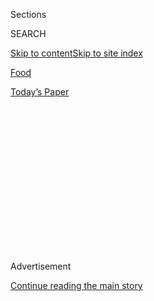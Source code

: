 <div id="app">

<div>

<div>

<div>

<div class="NYTAppHideMasthead css-1q2w90k e1suatyy0">

<div class="section css-ui9rw0 e1suatyy2">

<div class="css-eph4ug er09x8g0">

<div class="css-6n7j50">

</div>

<span class="css-1dv1kvn">Sections</span>

<div class="css-10488qs">

<span class="css-1dv1kvn">SEARCH</span>

</div>

[Skip to content](#site-content)[Skip to site
index](#site-index)

</div>

<div id="masthead-section-label" class="css-1wr3we4 eaxe0e00">

[Food](https://www.nytimes3xbfgragh.onion/section/food)

</div>

<div class="css-10698na e1huz5gh0">

</div>

</div>

<div id="masthead-bar-one" class="section hasLinks css-15hmgas e1csuq9d3">

<div class="css-uqyvli e1csuq9d0">

</div>

<div class="css-1uqjmks e1csuq9d1">

</div>

<div class="css-9e9ivx">

[](https://myaccount.nytimes3xbfgragh.onion/auth/login?response_type=cookie&client_id=vi)

</div>

<div class="css-1bvtpon e1csuq9d2">

[Today’s
Paper](https://www.nytimes3xbfgragh.onion/section/todayspaper)

</div>

</div>

</div>

</div>

<div data-aria-hidden="false">

<div id="site-content" data-role="main">

<div>

<div class="css-1aor85t" style="opacity:0.000000001;z-index:-1;visibility:hidden">

<div class="css-1hqnpie">

<div class="css-epjblv">

<span class="css-17xtcya">[Food](/section/food)</span><span class="css-x15j1o">|</span><span class="css-fwqvlz">Restaurant
Review: Blanca in Bushwick,
Brooklyn</span>

</div>

<div class="css-k008qs">

<div class="css-1iwv8en">

<span class="css-18z7m18"></span>

<div>

</div>

</div>

<span class="css-1n6z4y">https://nyti.ms/1IiZRL4</span>

<div class="css-1705lsu">

<div class="css-4xjgmj">

<div class="css-4skfbu" data-role="toolbar" data-aria-label="Social Media Share buttons, Save button, and Comments Panel with current comment count" data-testid="share-tools">

  - 
  - 
  - 
  - 
    
    <div class="css-6n7j50">
    
    </div>

  - 
  - 

</div>

</div>

</div>

</div>

</div>

</div>

<div class="css-13pd83m">

</div>

<div id="top-wrapper" class="css-1sy8kpn">

<div id="top-slug" class="css-l9onyx">

Advertisement

</div>

[Continue reading the main
story](#after-top)

<div class="ad top-wrapper" style="text-align:center;height:100%;display:block;min-height:250px">

<div id="top" class="place-ad" data-position="top" data-size-key="top">

</div>

</div>

<div id="after-top">

</div>

</div>

<div id="sponsor-wrapper" class="css-1hyfx7x">

<div id="sponsor-slug" class="css-19vbshk">

Supported by

</div>

[Continue reading the main
story](#after-sponsor)

<div id="sponsor" class="ad sponsor-wrapper" style="text-align:center;height:100%;display:block">

</div>

<div id="after-sponsor">

</div>

</div>

Restaurants

<div class="css-1vkm6nb ehdk2mb0">

# Restaurant Review: Blanca in Bushwick, Brooklyn

</div>

<div class="css-11hetc6 sizeMedium">

<div class="css-c955wn" data-role="region" data-aria-label="Slideshow of Blanca">

<div class="css-1r9a6mz">

<div class="css-jnx78g">

<div class="css-1dv1kvn">

Slide 1 of 15
<span id="SW1hZ2U6bnl0Oi8vaW1hZ2UvMjNlYzQ3YmQtMjFkMC01MzgzLWFmNDItNGEzMzQwY2EwZGM4-0"></span>

</div>

<span class="css-g89h0y" data-aria-hidden="true"><span class="css-1gurbbl" data-amp-bind-class="[&#39;css-1gurbbl&#39;, &#39;css-1gurbbl&#39;][+undefined % 2]" data-amp-bind-text="+undefined + 1" data-testid="slideshow-inline--counter-cur">1</span><span>/</span><span data-testid="slideshow-inline--counter-total">15</span></span>

</div>

<div class="css-10gezm4">

</div>

<div class="css-r6z5ec" style="position:relative">

<div class="css-1ctlbr7">

<div class="css-14e0s5u">

<div class="css-10gyqb e1wuipb50">

</div>

<div class="css-1ms7lv3 e1wuipb50">

</div>

<div class="css-1ms7lv3 e1wuipb50">

</div>

<div class="css-1ms7lv3 e1wuipb50">

</div>

<div class="css-1ms7lv3 e1wuipb50">

</div>

<div class="css-1ms7lv3 e1wuipb50">

</div>

<div class="css-1ms7lv3 e1wuipb50">

</div>

<div class="css-1ms7lv3 e1wuipb50">

</div>

<div class="css-1ms7lv3 e1wuipb50">

</div>

<div class="css-1ms7lv3 e1wuipb50">

</div>

<div class="css-1ms7lv3 e1wuipb50">

</div>

<div class="css-1ms7lv3 e1wuipb50">

</div>

<div class="css-1ms7lv3 e1wuipb50">

</div>

<div class="css-1ms7lv3 e1wuipb50">

</div>

<div class="css-1ms7lv3 e1wuipb50">

</div>

</div>

<div class="css-500tfg">

</div>

</div>

<div class="css-1m2gac3">

<span class="css-ti7mx e13ogyst0"></span>

Marathon tastings are the signature of Blanca. Here, porchetta with
chimichurri.

<span class="css-cnj6d5 e1z0qqy90" itemprop="copyrightHolder"><span class="css-1ly73wi e1tej78p0">Credit...</span><span>Evan
Sung for The New York Times</span></span>

</div>

</div>

</div>

  - ![<span class="css-ti7mx e13ogyst0"></span> ¶ Marathon tastings are
    the signature of Blanca. Here, porchetta with chimichurri. ¶
    <span class="css-cnj6d5 e1z0qqy90" itemprop="copyrightHolder"><span class="css-1ly73wi e1tej78p0">Credit...</span><span>Evan
    Sung for The New York
    Times</span></span>](https://static01.graylady3jvrrxbe.onion/images/2015/06/17/dining/20150617REST-slide-VO50/20150617REST-slide-VO50-superJumbo.jpg)

  - ![<span class="css-ti7mx e13ogyst0"></span> ¶ The restaurant opened
    in 2012 behind Roberta’s in Bushwick, Brooklyn. ¶
    <span class="css-cnj6d5 e1z0qqy90" itemprop="copyrightHolder"><span class="css-1ly73wi e1tej78p0">Credit...</span><span>Evan
    Sung for The New York
    Times</span></span>](https://static01.graylady3jvrrxbe.onion/images/2015/06/17/dining/20150617REST-slide-7WU1/20150617REST-slide-7WU1-superJumbo.jpg)

  - ![<span class="css-ti7mx e13ogyst0"></span> ¶ Blanca’s diners eat at
    a countertop facing the kitchen. ¶
    <span class="css-cnj6d5 e1z0qqy90" itemprop="copyrightHolder"><span class="css-1ly73wi e1tej78p0">Credit...</span><span>Evan
    Sung for The New York
    Times</span></span>](https://static01.graylady3jvrrxbe.onion/images/2015/06/17/dining/20150617REST-slide-EWGU/20150617REST-slide-EWGU-superJumbo.jpg)

  - ![<span class="css-ti7mx e13ogyst0"></span> ¶ Carlo Mirarchi, right,
    the chef and and an owner of Blanca and its sprawling mother ship,
    Roberta’s. ¶
    <span class="css-cnj6d5 e1z0qqy90" itemprop="copyrightHolder"><span class="css-1ly73wi e1tej78p0">Credit...</span><span>Evan
    Sung for The New York
    Times</span></span>](https://static01.graylady3jvrrxbe.onion/images/2015/06/17/dining/20150617REST-slide-F1FT/20150617REST-slide-F1FT-superJumbo.jpg)

  - ![<span class="css-ti7mx e13ogyst0"></span> ¶ Mr. Mirarchi’s aim has
    always been to run a restaurant that is both a luxury and a weird
    adventure. ¶
    <span class="css-cnj6d5 e1z0qqy90" itemprop="copyrightHolder"><span class="css-1ly73wi e1tej78p0">Credit...</span><span>Evan
    Sung for The New York
    Times</span></span>](https://static01.graylady3jvrrxbe.onion/images/2015/06/17/dining/20150617REST-slide-G62X/20150617REST-slide-G62X-superJumbo.jpg)

  - ![<span class="css-ti7mx e13ogyst0"></span> ¶ The record collection
    is one of the ways Blanca deflates high-end dining’s gassier
    pretentions. ¶
    <span class="css-cnj6d5 e1z0qqy90" itemprop="copyrightHolder"><span class="css-1ly73wi e1tej78p0">Credit...</span><span>Evan
    Sung for The New York
    Times</span></span>](https://static01.graylady3jvrrxbe.onion/images/2015/06/17/dining/20150617REST-slide-109F/20150617REST-slide-109F-superJumbo.jpg)

  - ![<span class="css-ti7mx e13ogyst0"></span> ¶ Shanti Carson, the
    sommelier. ¶
    <span class="css-cnj6d5 e1z0qqy90" itemprop="copyrightHolder"><span class="css-1ly73wi e1tej78p0">Credit...</span><span>Evan
    Sung for The New York
    Times</span></span>](https://static01.graylady3jvrrxbe.onion/images/2015/06/17/dining/20150617REST-slide-9IKY/20150617REST-slide-9IKY-superJumbo.jpg)

  - ![<span class="css-ti7mx e13ogyst0"></span> ¶ Alex Leonard, a chef,
    at the grill. ¶
    <span class="css-cnj6d5 e1z0qqy90" itemprop="copyrightHolder"><span class="css-1ly73wi e1tej78p0">Credit...</span><span>Evan
    Sung for The New York
    Times</span></span>](https://static01.graylady3jvrrxbe.onion/images/2015/06/17/dining/20150617REST-slide-GKFX/20150617REST-slide-GKFX-superJumbo.jpg)

  - ![<span class="css-ti7mx e13ogyst0"></span> ¶ Porchetta ready to be
    sliced before it is served. ¶
    <span class="css-cnj6d5 e1z0qqy90" itemprop="copyrightHolder"><span class="css-1ly73wi e1tej78p0">Credit...</span><span>Evan
    Sung for The New York
    Times</span></span>](https://static01.graylady3jvrrxbe.onion/images/2015/06/17/dining/20150617REST-slide-87YA/20150617REST-slide-87YA-superJumbo.jpg)

  - ![<span class="css-ti7mx e13ogyst0"></span> ¶ A shigoku oyster and
    asparagus, left, and creamy, yolk-rich carbonara with lamb fat and
    cured lamb breast, right. ¶
    <span class="css-cnj6d5 e1z0qqy90" itemprop="copyrightHolder"><span class="css-1ly73wi e1tej78p0">Credit...</span><span>Evan
    Sung for The New York
    Times</span></span>](https://static01.graylady3jvrrxbe.onion/images/2015/06/17/dining/20150617REST-slide-POWZ/20150617REST-slide-POWZ-superJumbo.jpg)

  - ![<span class="css-ti7mx e13ogyst0"></span> ¶ Beneath the body of
    Blanca’s menu is an Italian chassis, so after pasta come the meat
    courses. Here, duck ready to be cooked at Blanca. ¶
    <span class="css-cnj6d5 e1z0qqy90" itemprop="copyrightHolder"><span class="css-1ly73wi e1tej78p0">Credit...</span><span>Evan
    Sung for The New York
    Times</span></span>](https://static01.graylady3jvrrxbe.onion/images/2015/06/17/dining/20150617REST-slide-EQYJ/20150617REST-slide-EQYJ-superJumbo.jpg)

  - ![<span class="css-ti7mx e13ogyst0"></span> ¶ A rosy slice of roast
    duck placed beside a slow-burning beet mole. ¶
    <span class="css-cnj6d5 e1z0qqy90" itemprop="copyrightHolder"><span class="css-1ly73wi e1tej78p0">Credit...</span><span>Evan
    Sung for The New York
    Times</span></span>](https://static01.graylady3jvrrxbe.onion/images/2015/06/17/dining/20150617REST-slide-V06P/20150617REST-slide-V06P-superJumbo.jpg)

  - ![<span class="css-ti7mx e13ogyst0"></span> ¶ The agnolotti parcels
    with an oozing, inky-green liquid made from melted taleggio and
    phytoplankton, left, and a crunchy wedge of tart apple carrying a
    small, remarkable payload of bagna cauda sauce, lovage, fried bread
    crumbs and cardoons, right. ¶
    <span class="css-cnj6d5 e1z0qqy90" itemprop="copyrightHolder"><span class="css-1ly73wi e1tej78p0">Credit...</span><span>Evan
    Sung for The New York
    Times</span></span>](https://static01.graylady3jvrrxbe.onion/images/2015/06/17/dining/20150617REST-slide-DMK0/20150617REST-slide-DMK0-superJumbo.jpg)

  - ![<span class="css-ti7mx e13ogyst0"></span> ¶ Samantha Short, the
    pastry chef, makes this sort of coconut semifreddo, silky on the
    tongue, which hovers over a spoonful or two of white asparagus soup
    seasoned with sugar and salt. ¶
    <span class="css-cnj6d5 e1z0qqy90" itemprop="copyrightHolder"><span class="css-1ly73wi e1tej78p0">Credit...</span><span>Evan
    Sung for The New York
    Times</span></span>](https://static01.graylady3jvrrxbe.onion/images/2015/06/17/dining/20150617REST-slide-X7D9/20150617REST-slide-X7D9-superJumbo.jpg)

  - ![<span class="css-ti7mx e13ogyst0"></span> ¶ Guests are given a
    parting gift at the end of the evening. ¶
    <span class="css-cnj6d5 e1z0qqy90" itemprop="copyrightHolder"><span class="css-1ly73wi e1tej78p0">Credit...</span><span>Evan
    Sung for The New York
    Times</span></span>](https://static01.graylady3jvrrxbe.onion/images/2015/06/17/dining/20150617REST-slide-UTJB/20150617REST-slide-UTJB-superJumbo.jpg)

</div>

</div>

<div class="css-12442hm">

</div>

<div class="css-170u9t6">

<div class="css-jh549l" data-testid="restaurant-review-header">

<div class="css-83hgbf">

  - Blanca  
    <span class="css-z4hz5">★★★</span>
    American
    $$$$
    <span>261 Moore Street</span>
    347-799-2807

</div>

[Reserve a Table](https://www.yelpreservations.com/r/blanca/)

When you make a reservation at an independently reviewed restaurant
through our site, we earn an affiliate commission.

</div>

</div>

<div class="css-xt80pu e12qa4dv0">

<div class="css-18e8msd">

<div class="css-vp77d3 epjyd6m0">

<div class="css-1baulvz">

By [<span class="css-1baulvz last-byline" itemprop="name">Pete
Wells</span>](http://www.nytimes3xbfgragh.onion/by/pete-wells)

</div>

</div>

  - June 16,
    2015

  - 
    
    <div class="css-4xjgmj">
    
    <div class="css-d8bdto" data-role="toolbar" data-aria-label="Social Media Share buttons, Save button, and Comments Panel with current comment count" data-testid="share-tools">
    
      - 
      - 
      - 
      - 
        
        <div class="css-6n7j50">
        
        </div>
    
      - 
      - 
    
    </div>
    
    </div>

</div>

</div>

<div class="section meteredContent css-1r7ky0e" name="articleBody" itemprop="articleBody">

<div class="css-1fanzo5 StoryBodyCompanionColumn">

<div class="css-53u6y8">

When Blanca opened in 2012, a 27-course tasting menu served at a counter
behind a pizzeria in Bushwick sounded like the setup to a joke. (Second
prize is 30 courses.) The restaurant does have its sense of humor, but
it quickly proved that about cooking for maximum pleasure, it was
unswervingly serious.

Carlo Mirarchi, the chef and an owner of
[Blanca](http://www.blancanyc.com/) and its sprawling mother ship,
[Roberta’s](http://www.nytimes3xbfgragh.onion/2011/08/24/dining/reviews/robertas-nyc-restaurant-review.html),
was a rigorous miniaturist, combining a few ingredients at a time into
two- or three-bite compositions that were utterly complete, even if they
left you wanting more. At 31, he already had an impressive sense of what
to put on a plate and what to leave off.

What he didn’t have yet was a repertoire deep enough for the length of
the meals he served. My early dinners at Blanca were marked by dishes
that seemed like placeholders, and there were moments when the kitchen’s
reach exceeded its technical grasp. It was as if Mr. Mirarchi were
giving you a tour of a mansion he’d bought before the contractor had
finished the punch list. Most of the place was spectacular, but there
were rooms where you would not want to spend the night.

Being a critic, I had a suggestion, hinted at in [my two-star
review](http://www.nytimes3xbfgragh.onion/2012/10/17/dining/reviews/restaurant-review-blanca-in-bushwick.html)
that year: make the meal shorter and cheaper. Being a chef, Mr. Mirarchi
ignored me and kept refining his marathon tastings, very gradually.

</div>

</div>

<div class="css-1fanzo5 StoryBodyCompanionColumn">

<div class="css-53u6y8">

“The menu changes so slowly that for us it’s like watching your hair
grow,” Leslie Vinyard, Blanca’s welcoming and gracious service captain,
remarked one night from behind the countertop. So it may have taken a
while, but every time I’ve settled into one of the padded brown-leather
captain’s chairs recently, nearly everything I’ve tasted has been
remarkable in one way or another.

One dinner this spring got rolling with a fat little Pacific Northwest
oyster. Sharing its deep cup-shaped shell were juicy round cells of
finger lime that popped in my mouth like citrus caviar, and a pool of
green juice pressed from roasted asparagus, an ingenious combination
that teased a mild cucumber flavor out of the oyster.

At the end of the night, asparagus came back. Samantha Short, the pastry
chef, had made a sort of coconut semifreddo, silky on the tongue, which
hovered over a spoonful or two of white asparagus soup seasoned with
sugar and salt. Sweet and savory, tropical and vegetal flavors crashed
together and bloomed into something daring and great. The desserts after
some mega-tastings are gradual diminuendos. This was a mike drop.

Over three meals since October, I’ve experienced all sorts of flavor
detonations: a streaky fold of raw pancetta with a burst of black
peppercorns; a salt-roasted Japanese sweet potato with an unexpectedly
dreamy dressing of macadamia milk and ground espresso beans; a crunchy
wedge of tart apple carrying a small, remarkable payload of garlic,
olive oil, anchovies, fried bread crumbs and cardoons cooked in apple
juice.

I have also started looking forward to sunchokes, a vegetable that has a
hard time getting more out of me than grudging acceptance. Blanca
caramelized them deeply, steeped them in soy milk, then whipped them
into a cream. A ragged leaf of toasted sea lettuce supplied a bottom
note, and the crumb of beeswax and honey at the bottom of the dish made
my eyes go wide, every time.

</div>

</div>

<div class="css-1fanzo5 StoryBodyCompanionColumn">

<div class="css-53u6y8">

Then there are the agnolotti parcels that are like Freshen Up gum from
the dark side. They burst when you bite down with an oozing, inky-green
liquid made from melted taleggio and phytoplankton. The flavor is like a
distillation of spinach, seaweed and squid ink. It’s a totally
disorienting sensation, and while I love it, not everyone will. I think
of this course as the one guest-directed by David Lynch. It is when the
[dwarf starts to dance](https://www.youtube.com/watch?v=kb9Acr_OHCw).

One of Mr. Mirarchi’s sillier conceits in the early days was making you
wait more than two hours for an ordinary slice of filone, presented as
its own course. You still wait, but now it’s worth it. The breads made
by Nina Subhas may include a soft Hawaiian sweet roll with pineapple
juice in the dough and black salt on top, and a flaky garlic knot that’s
like a savory Danish. Or you may be given a chunk torn from a squat
round loaf made from Roberta’s pizza dough. Brushed with olive oil, this
steaming-hot pizza bread doesn’t need the house-made butter, not that I
let that stop me.

Once, grilled snow crabs were served with a deliciously funky
crab-innards sauce. Now the steamed legs of very recently living king
crabs come with a saffron-colored slosh of melted butter sauce whipped
with shaved bottarga. The sauce is an upgrade, less likely to step on
the sweetness of the shellfish, and I’ve never again been served
gelatinous, half-raw crab legs as I was in 2012. This has become one of
New York’s essential dishes, along with the ’nduja raviolo, an explosion
of spicy pork lava, the one item that has been on the lineup since
opening night.

Mr. Mirarchi’s notion of what al dente means seems to have softened. So
has the pasta, slightly, but I’ll deal with the extra-chewy core of
tightly hand-rolled noodles to taste his creamy, yolk-rich carbonara
with lamb fat and cured lamb breast.

Beneath the body of Blanca’s menu is an Italian chassis, so after pasta
come the meat courses. There may be a few rosy slices of roast duck
placed beside a slow-burning beet mole, followed by porchetta with
chimichurri. The servings are never very large and never as hot as I’d
like, but the meat is always juicier and more concentrated than almost
any other restaurant can manage.

When you say “savory desserts,” some people look for the exits. None of
these people have tasted Ms. Short’s intermezzos and finales. She can
make the heat and the vegetal taste of poblano peppers seem like
sensible, delicious additions to a cake. One night, her parting shot was
a chocolate-Parmesan ice cream with shaved white truffles. It was
another mike drop.

</div>

</div>

<div class="css-1fanzo5 StoryBodyCompanionColumn">

<div class="css-53u6y8">

One could, and come to think of it one will, complain that Blanca offers
no wine bottles under $80 and no glasses under $18. Customers who have
torn a hole in their budget to afford the $195 for dinner, before tax
and tip, shouldn’t have to drink beer all night. Not that this would be
a terrible fate; Blanca’s beers are as varied and full of character as
the sakes and wines. A course-by-course wine pairing can be had for $95,
but Shanti Carson, the sommelier, excels at working with people who
aren’t that thirsty.

Ms. Carson is also the one who placed the vinyl on the turntable when I
decided to prove to the other 11 people at the counter that “[New York
Groove](https://www.youtube.com/watch?v=gyq0Sk-I0Ck)” isn’t the only
good song on Ace Frehley’s first solo album.

The record collection, which Mr. Mirarchi may well have lifted straight
from the garage of his childhood home, is one of the ways Blanca
deflates high-end dining’s gassier pretensions. His aim has always been
to run a restaurant that is both a luxury and a weird adventure. The
entrance tells you everything. You walk into a cinder-block bomb shelter
of a pizzeria, past the crowds eating pies with names like Lamb of God.
You turn left at the bar, go out the door, take another left at the
radio studio and a right at the tiki bar. Keep going past the shipping
containers and the outdoor oven, walk down a couple of steps, through
the door, and you’re inside Bushwick’s first three-star restaurant.

</div>

</div>

</div>

<div>

</div>

<div>

</div>

<div>

</div>

<div>

<div id="bottom-wrapper" class="css-1ede5it">

<div id="bottom-slug" class="css-l9onyx">

Advertisement

</div>

[Continue reading the main
story](#after-bottom)

<div id="bottom" class="ad bottom-wrapper" style="text-align:center;height:100%;display:block;min-height:90px">

</div>

<div id="after-bottom">

</div>

</div>

</div>

</div>

</div>

## Site Index

<div>

</div>

## Site Information Navigation

  - [© <span>2020</span> <span>The New York Times
    Company</span>](https://help.nytimes3xbfgragh.onion/hc/en-us/articles/115014792127-Copyright-notice)

<!-- end list -->

  - [NYTCo](https://www.nytco.com/)
  - [Contact
    Us](https://help.nytimes3xbfgragh.onion/hc/en-us/articles/115015385887-Contact-Us)
  - [Work with us](https://www.nytco.com/careers/)
  - [Advertise](https://nytmediakit.com/)
  - [T Brand Studio](http://www.tbrandstudio.com/)
  - [Your Ad
    Choices](https://www.nytimes3xbfgragh.onion/privacy/cookie-policy#how-do-i-manage-trackers)
  - [Privacy](https://www.nytimes3xbfgragh.onion/privacy)
  - [Terms of
    Service](https://help.nytimes3xbfgragh.onion/hc/en-us/articles/115014893428-Terms-of-service)
  - [Terms of
    Sale](https://help.nytimes3xbfgragh.onion/hc/en-us/articles/115014893968-Terms-of-sale)
  - [Site
    Map](https://spiderbites.nytimes3xbfgragh.onion)
  - [Help](https://help.nytimes3xbfgragh.onion/hc/en-us)
  - [Subscriptions](https://www.nytimes3xbfgragh.onion/subscription?campaignId=37WXW)

</div>

</div>

</div>

</div>
